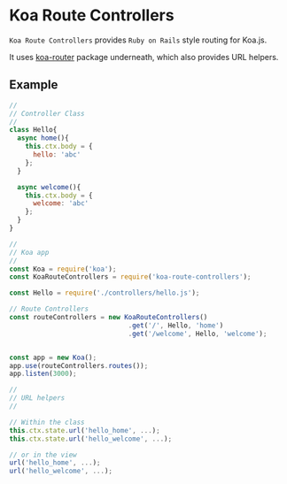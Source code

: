 # Koa Route Controllers

`Koa Route Controllers` provides `Ruby on Rails` style routing for Koa.js.

It uses [koa-router](https://github.com/koajs/router) package underneath, which also provides URL helpers.

## Example

```javascript
// 
// Controller Class
//
class Hello{
  async home(){
    this.ctx.body = {
      hello: 'abc'
    };
  }

  async welcome(){
    this.ctx.body = {
      welcome: 'abc'
    };
  }
}
```

```javascript
// 
// Koa app
// 
const Koa = require('koa');
const KoaRouteControllers = require('koa-route-controllers');

const Hello = require('./controllers/hello.js');

// Route Controllers
const routeControllers = new KoaRouteControllers()
                              .get('/', Hello, 'home')
                              .get('/welcome', Hello, 'welcome');


const app = new Koa();
app.use(routeControllers.routes());
app.listen(3000);
```

```javascript
//
// URL helpers
// 

// Within the class
this.ctx.state.url('hello_home', ...);
this.ctx.state.url('hello_welcome', ...);

// or in the view
url('hello_home', ...);
url('hello_welcome', ...);
```
